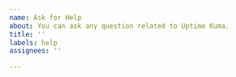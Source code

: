 ```yaml
---
name: Ask for Help
about: You can ask any question related to Uptime Kuma.
title: ''
labels: help
assignees: ''

---
```



